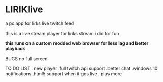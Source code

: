 # LIRIKlive
a pc app for lirks live twitch feed 

this is a live stream player for liriks stream i did for fun 

**this runs on a custom modded web browser for less lag and better playback**

BUGS 
no full screen 


TO DO LIST
. new player 
.full twitch api support 
.better chat
.windows 10 notifications
.html5 support when it gos live 
. plus more 
